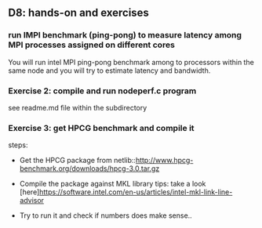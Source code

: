 ## D8: hands-on and exercises 


###  run IMPI benchmark (ping-pong) to measure latency among MPI processes assigned on different cores 

You will run intel MPI ping-pong benchmark among to processors within the same node and you will try to estimate latency and bandwidth.

### Exercise 2: compile and run nodeperf.c program 

see readme.md file within the subdirectory 
 

### Exercise 3:  get HPCG benchmark and compile it 


steps: 

- Get the HPCG package from netlib::http://www.hpcg-benchmark.org/downloads/hpcg-3.0.tar.gz   


- Compile the package against MKL library
      tips: take a look [here]https://software.intel.com/en-us/articles/intel-mkl-link-line-advisor 

- Try to run it and check if numbers does make sense..  

